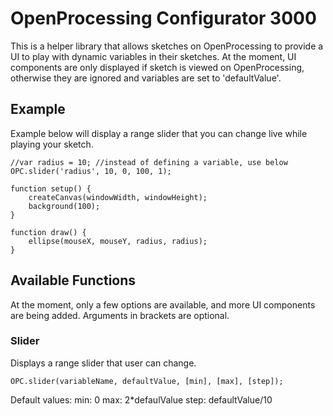 # OpenProcessing Configurator 3000
This is a helper library that allows sketches on OpenProcessing to provide a UI to play with dynamic variables in their sketches. At the moment, UI components are only displayed if sketch is viewed on OpenProcessing, otherwise they are ignored and variables are set to 'defaultValue'.

## Example
Example below will display a range slider that you can change live while playing your sketch. 
```
//var radius = 10; //instead of defining a variable, use below
OPC.slider('radius', 10, 0, 100, 1);

function setup() {
	createCanvas(windowWidth, windowHeight);
	background(100);
}

function draw() {
	ellipse(mouseX, mouseY, radius, radius);
}
```

## Available Functions
At the moment, only a few options are available, and more UI components are being added. Arguments in brackets are optional.

### Slider
Displays a range slider that user can change. 
```
OPC.slider(variableName, defaultValue, [min], [max], [step]);
```
Default values:
min: 0
max: 2*defaulValue
step: defaultValue/10
